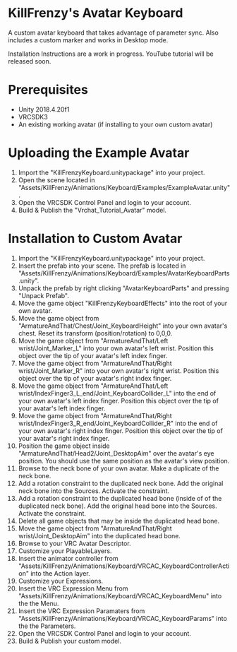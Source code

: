 # KillFrenzy's Avatar Keyboard
A custom avatar keyboard that takes advantage of parameter sync. Also includes a custom marker and works in Desktop mode.

Installation Instructions are a work in progress. YouTube tutorial will be released soon.

# Prerequisites
- Unity 2018.4.20f1
- VRCSDK3
- An existing working avatar (if installing to your own custom avatar)

# Uploading the Example Avatar
1. Import the "KillFrenzyKeyboard.unitypackage" into your project.
2. Open the scene located in "Assets/KillFrenzy/Animations/Keyboard/Examples/ExampleAvatar.unity".
3. Open the VRCSDK Control Panel and login to your account.
4. Build & Publish the "Vrchat_Tutorial_Avatar" model.

# Installation to Custom Avatar
1. Import the "KillFrenzyKeyboard.unitypackage" into your project.
2. Insert the prefab into your scene. The prefab is located in "Assets/KillFrenzy/Animations/Keyboard/Examples/AvatarKeyboardParts.unity".
3. Unpack the prefab by right clicking "AvatarKeyboardParts" and pressing "Unpack Prefab".
4. Move the game object "KillFrenzyKeyboardEffects" into the root of your own avatar.
5. Move the game object from "ArmatureAndThat/Chest/Joint_KeyboardHeight" into your own avatar's chest. Reset its transform (position/rotation) to 0,0,0.
6. Move the game object from "ArmatureAndThat/Left wrist/Joint_Marker_L" into your own avatar's left wrist. Position this object over the tip of your avatar's left index finger.
7. Move the game object from "ArmatureAndThat/Right wrist/Joint_Marker_R" into your own avatar's right wrist. Position this object over the tip of your avatar's right index finger.
8. Move the game object from "ArmatureAndThat/Left wrist/IndexFinger3_L_end/Joint_KeyboardCollider_L" into the end of your own avatar's left index finger. Position this object over the tip of your avatar's left index finger.
9. Move the game object from "ArmatureAndThat/Right wrist/IndexFinger3_R_end/Joint_KeyboardCollider_R" into the end of your own avatar's right index finger. Position this object over the tip of your avatar's right index finger.
10. Position the game object inside "ArmatureAndThat/Head2/Joint_DesktopAim" over the avatar's eye position. You should use the same position as the avatar's view position.
11. Browse to the neck bone of your own avatar. Make a duplicate of the neck bone.
12. Add a rotation constraint to the duplicated neck bone. Add the original neck bone into the Sources. Activate the constraint.
13. Add a rotation constraint to the duplicated head bone (inside of of the duplicated neck bone). Add the original head bone into the Sources. Activate the constraint.
14. Delete all game objects that may be inside the duplicated head bone.
15. Move the game object from "ArmatureAndThat/Right wrist/Joint_DesktopAim" into the duplicated head bone.
16. Browse to your VRC Avatar Descriptor.
17. Customize your PlayableLayers.
18. Insert the animator controller from "Assets/KillFrenzy/Animations/Keyboard/VRCAC_KeyboardControllerAction" into the Action layer.
19. Customize your Expressions.
20. Insert the VRC Expression Menu from "Assets/KillFrenzy/Animations/Keyboard/VRCAC_KeyboardMenu" into the the Menu.
21. Insert the VRC Expression Paramaters from "Assets/KillFrenzy/Animations/Keyboard/VRCAC_KeyboardParams" into the the Parameters.
22. Open the VRCSDK Control Panel and login to your account.
23. Build & Publish your custom model.
